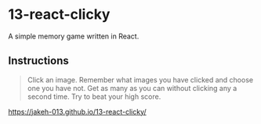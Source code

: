 # 13-react-clicky

A simple memory game written in React.

## Instructions

> Click an image. 
> Remember what images you have clicked and choose one you have not.
> Get as many as you can without clicking any a second time.
>Try to beat your high score.

https://jakeh-013.github.io/13-react-clicky/
